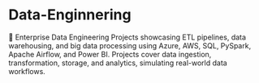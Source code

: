 # Data-Enginnering
🚀 Enterprise Data Engineering Projects showcasing ETL pipelines, data warehousing, and big data processing using Azure, AWS, SQL, PySpark, Apache Airflow, and Power BI. Projects cover data ingestion, transformation, storage, and analytics, simulating real-world data workflows.
